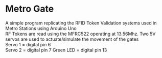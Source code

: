 # Metro Gate
A simple program replicating the RFID Token Validation systems used in Metro Stations using Arduino Uno  
RF Tokens are read using the MFRC522 operating at 13.56Mhz. Two 5V servos are used to actuate/simulate the movement of the gates  
Servo 1 = digital pin 6  
Servo 2 = digital pin 7
Green LED = digital pin 13  
